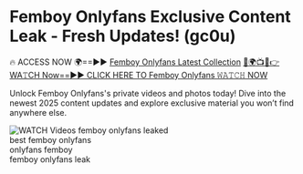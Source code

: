 # Femboy Onlyfans Exclusive Content Leak - Fresh Updates! (gc0u)

🔥 ACCESS NOW 🌍==►► <a href="https://tinyurl.com/3fjeunct" rel="nofollow">Femboy Onlyfans Latest Collection</a></h3>
[🔴🌍📺📱👉WA𝚃CH Now==►► CLICK HERE TO Femboy Onlyfans 𝚆𝙰𝚃𝙲𝙷 NOW](https://tinyurl.com/3fjeunct)

Unlock Femboy Onlyfans's private videos and photos today! Dive into the newest 2025 content updates and explore exclusive material you won’t find anywhere else.


<a href="https://tinyurl.com/3fjeunct" rel="nofollow" data-target="animated-image.originalLink"><img src="https://camo.githubusercontent.com/8a4f000d20f83aca3bf7ec5f350d767afa0574a8a352519fd8cfa583a6f93a33/68747470733a2f2f692e696d6775722e636f6d2f644a486b345a712e676966" alt="WATCH Videos" data-canonical-src="https://i.imgur.com/dJHk4Zq.gif" style="max-width: 100%; display: inline-block;" data-target="animated-image.originalImage"></a>
femboy onlyfans leaked<br>
best femboy onlyfans<br>
onlyfans femboy<br>
femboy onlyfans leak